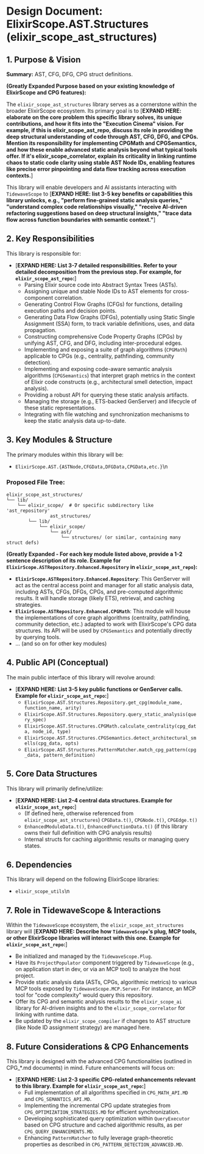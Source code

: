 # Design Document: ElixirScope.AST.Structures (elixir_scope_ast_structures)

## 1. Purpose & Vision

**Summary:** AST, CFG, DFG, CPG struct definitions.

**(Greatly Expanded Purpose based on your existing knowledge of ElixirScope and CPG features):**

The `elixir_scope_ast_structures` library serves as a cornerstone within the broader ElixirScope ecosystem. Its primary goal is to [**EXPAND HERE: elaborate on the core problem this specific library solves, its unique contributions, and how it fits into the "Execution Cinema" vision. For example, if this is elixir_scope_ast_repo, discuss its role in providing the deep structural understanding of code through AST, CFG, DFG, and CPGs. Mention its responsibility for implementing CPGMath and CPGSemantics, and how these enable advanced static analysis beyond what typical tools offer. If it's elixir_scope_correlator, explain its criticality in linking runtime chaos to static code clarity using stable AST Node IDs, enabling features like precise error pinpointing and data flow tracking across execution contexts.**]

This library will enable developers and AI assistants interacting with `TidewaveScope` to [**EXPAND HERE: list 3-5 key benefits or capabilities this library unlocks, e.g., "perform fine-grained static analysis queries," "understand complex code relationships visually," "receive AI-driven refactoring suggestions based on deep structural insights," "trace data flow across function boundaries with semantic context."**]

## 2. Key Responsibilities

This library is responsible for:

*   [**EXPAND HERE: List 3-7 detailed responsibilities. Refer to your detailed decomposition from the previous step. For example, for `elixir_scope_ast_repo`:**]
    *   Parsing Elixir source code into Abstract Syntax Trees (ASTs).
    *   Assigning unique and stable Node IDs to AST elements for cross-component correlation.
    *   Generating Control Flow Graphs (CFGs) for functions, detailing execution paths and decision points.
    *   Generating Data Flow Graphs (DFGs), potentially using Static Single Assignment (SSA) form, to track variable definitions, uses, and data propagation.
    *   Constructing comprehensive Code Property Graphs (CPGs) by unifying AST, CFG, and DFG, including inter-procedural edges.
    *   Implementing and exposing a suite of graph algorithms (`CPGMath`) applicable to CPGs (e.g., centrality, pathfinding, community detection).
    *   Implementing and exposing code-aware semantic analysis algorithms (`CPGSemantics`) that interpret graph metrics in the context of Elixir code constructs (e.g., architectural smell detection, impact analysis).
    *   Providing a robust API for querying these static analysis artifacts.
    *   Managing the storage (e.g., ETS-backed GenServer) and lifecycle of these static representations.
    *   Integrating with file watching and synchronization mechanisms to keep the static analysis data up-to-date.

## 3. Key Modules & Structure

The primary modules within this library will be:

*   `ElixirScope.AST.{ASTNode,CFGData,DFGData,CPGData,etc.}`\n

### Proposed File Tree:

```
elixir_scope_ast_structures/
└── lib/
    └── elixir_scope/  # Or specific subdirectory like 'ast_repository'
                ast_structures/
        └── lib/
            └── elixir_scope/
                └── ast/
                    └── structures/ (or similar, containing many struct defs)
```

**(Greatly Expanded - For each key module listed above, provide a 1-2 sentence description of its role. Example for `ElixirScope.ASTRepository.Enhanced.Repository` in `elixir_scope_ast_repo`):**
*   **`ElixirScope.ASTRepository.Enhanced.Repository`**: This GenServer will act as the central access point and manager for all static analysis data, including ASTs, CFGs, DFGs, CPGs, and pre-computed algorithmic results. It will handle storage (likely ETS), retrieval, and caching strategies.
*   **`ElixirScope.ASTRepository.Enhanced.CPGMath`**: This module will house the implementations of core graph algorithms (centrality, pathfinding, community detection, etc.) adapted to work with ElixirScope's CPG data structures. Its API will be used by `CPGSemantics` and potentially directly by querying tools.
*   ... (and so on for other key modules)

## 4. Public API (Conceptual)

The main public interface of this library will revolve around:

*   [**EXPAND HERE: List 3-5 key public functions or GenServer calls. Example for `elixir_scope_ast_repo`:**]
    *   `ElixirScope.AST.Structures.Repository.get_cpg(module_name, function_name, arity)`
    *   `ElixirScope.AST.Structures.Repository.query_static_analysis(query_spec)`
    *   `ElixirScope.AST.Structures.CPGMath.calculate_centrality(cpg_data, node_id, type)`
    *   `ElixirScope.AST.Structures.CPGSemantics.detect_architectural_smells(cpg_data, opts)`
    *   `ElixirScope.AST.Structures.PatternMatcher.match_cpg_pattern(cpg_data, pattern_definition)`

## 5. Core Data Structures

This library will primarily define/utilize:

*   [**EXPAND HERE: List 2-4 central data structures. Example for `elixir_scope_ast_repo`:**]
    *   (If defined here, otherwise referenced from `elixir_scope_ast_structures`) `CPGData.t()`, `CPGNode.t()`, `CPGEdge.t()`
    *   `EnhancedModuleData.t()`, `EnhancedFunctionData.t()` (if this library owns their full definition with CPG analysis results)
    *   Internal structs for caching algorithmic results or managing query states.

## 6. Dependencies

This library will depend on the following ElixirScope libraries:

*   `elixir_scope_utils`\n

## 7. Role in TidewaveScope & Interactions

Within the `TidewaveScope` ecosystem, the `elixir_scope_ast_structures` library will [**EXPAND HERE: Describe how `TidewaveScope`'s plug, MCP tools, or other ElixirScope libraries will interact with this one. Example for `elixir_scope_ast_repo`:**]

*   Be initialized and managed by the `TidewaveScope.Plug`.
*   Have its `ProjectPopulator` component triggered by `TidewaveScope` (e.g., on application start in dev, or via an MCP tool) to analyze the host project.
*   Provide static analysis data (ASTs, CPGs, algorithmic metrics) to various MCP tools exposed by `TidewaveScope.MCP.Server`. For instance, an MCP tool for "code complexity" would query this repository.
*   Offer its CPG and semantic analysis results to the `elixir_scope_ai` library for AI-driven insights and to the `elixir_scope_correlator` for linking with runtime data.
*   Be updated by the `elixir_scope_compiler` if changes to AST structure (like Node ID assignment strategy) are managed here.

## 8. Future Considerations & CPG Enhancements

This library is designed with the advanced CPG functionalities (outlined in CPG_*.md documents) in mind. Future enhancements will focus on:

*   [**EXPAND HERE: List 2-3 specific CPG-related enhancements relevant to this library. Example for `elixir_scope_ast_repo`:**]
    *   Full implementation of all algorithms specified in `CPG_MATH_API.MD` and `CPG_SEMANTICS_API.MD`.
    *   Implementing the incremental CPG update strategies from `CPG_OPTIMIZATION_STRATEGIES.MD` for efficient synchronization.
    *   Developing sophisticated query optimization within `QueryExecutor` based on CPG structure and cached algorithmic results, as per `CPG_QUERY_ENHANCEMENTS.MD`.
    *   Enhancing `PatternMatcher` to fully leverage graph-theoretic properties as described in `CPG_PATTERN_DETECTION_ADVANCED.MD`.

